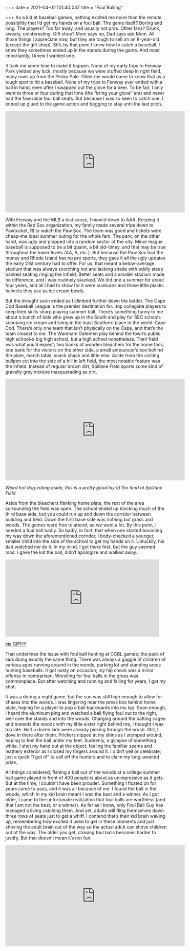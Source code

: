 +++
date = 2021-04-02T01:40:03Z
title = "Foul Balling"

+++
As a kid at baseball games, nothing excited me more than the remote possibility that I’d get my hands on a foul ball. The game itself? Boring and long. The players? Too far away, and usually not pros. Other fans? Drunk, sweaty, uninteresting. Gift shop? Mom says no, Dad says ask Mom. All those things I appreciate now, but they are tough to sell on an 8-year-old (except the gift shop). Still, by that point I knew how to catch a baseball. I knew they sometimes ended up in the stands during the game. And most importantly, I knew I wanted one.

It took me some time to make it happen. None of my early trips to Fenway Park yielded any luck, mostly because we were stuffed deep in right field, many rows up from the Pesky Pole. Older me would come to know that as a tough spot to hit a baseball. None of my trips to Fenway ever ended with a ball in hand, even after I swapped out the glove for a beer. To be fair, I only went to three or four during that time (the “bring your glove” era) and never had the favorable foul ball seats. But because I was so keen to catch one, I ended up glued to the game action and begging to stay until the last pitch.

<iframe width="560" height="315" src="https://www.youtube.com/embed/TeKtnvh5_6k" title="YouTube video player" frameborder="0" allow="accelerometer; autoplay; clipboard-write; encrypted-media; gyroscope; picture-in-picture" allowfullscreen></iframe>

With Fenway and the MLB a lost cause, I moved down to AAA. Keeping it within the Red Sox organization, my family made several trips down to Pawtucket, RI to watch the Paw Sox. The team was good and tickets were cheap–the ideal summer outing for the whole fam. The park, on the other hand, was ugly and plopped into a random sector of the city. Minor league baseball is supposed to be a bit quaint, a bit old-timey, and that may be true throughout the lower levels (AA, A, etc.). But because the Paw Sox had the money and Rhode Island has no pro sports, they gave it all the ugly updates the early 21st century had to offer. For us, that meant a below-average stadium that was always scorching hot and lacking shade with oddly steep banked seating ringing the infield. Better seats and a smaller stadium made no difference, and I was routinely skunked. We did one a summer for about four years, and all I had to show for it were sunburns and those little plastic helmets they use as ice cream bowls.

But the drought soon ended as I climbed further down the ladder. The Cape Cod Baseball League is the premier destination for…top collegiate players to keep their skills sharp playing summer ball. There’s something funny to me about a bunch of kids who grew up in the South and play for SEC schools scooping ice cream and living in the least Southern place in the world–Cape Cod. There’s only one team that isn’t physically on the Cape, and that’s the team closest to me. The Wareham Gatemen play behind the town’s public high school–a big high school, but a high school nonetheless. Their field was what you’d expect; two banks of wooden bleachers for the home fans, one bank for the visitors on the other side, a small announcer’s box behind the plate, merch table, snack shack and little else. Aside from the visiting bullpen cut into the side of a hill in left field, the most notable feature was the infield. Instead of regular brown dirt, Spillane Field sports some kind of gravelly grey mixture masquerading as dirt.

<iframe width="560" height="315" src="https://www.youtube.com/embed/Ksg0ahFv2K0" title="YouTube video player" frameborder="0" allow="accelerometer; autoplay; clipboard-write; encrypted-media; gyroscope; picture-in-picture" allowfullscreen></iframe>

_Weird hot dog eating aside, this is a pretty good lay of the land at Spillane Field_

Aside from the bleachers flanking home plate, the rest of the area surrounding the field was open. The school ended up blocking much of the third base side, but you could run up and down the corridor between building and field. Down the first base side was nothing but grass and woods. The games were free to attend, so we went a lot. By this point, I needed a foul ball badly. So badly, in fact, that when one started bouncing my way down the aforementioned corridor, I body-checked a younger, smaller child into the side of the school to get my hands on it. Unluckily, his dad watched me do it. In my mind, I got there first, but the guy seemed mad. I gave the kid the ball, didn’t apologize and walked away.

<iframe src="https://giphy.com/embed/8c9JXDINO5TMnaBGkn" width="480" height="240" frameBorder="0" class="giphy-embed" allowFullScreen></iframe><p><a href="https://giphy.com/gifs/sunnyfxx-sunny-its-always-in-philadelphia-8c9JXDINO5TMnaBGkn">via GIPHY</a></p>

That underlines the issue with foul ball hunting at CCBL games; the pack of kids doing exactly the same thing. There was always a gaggle of children of various ages running around in the woods, parking lot and standing areas hunting baseballs. It got nasty on occasion; my hip check was a minor offense in comparison. Wrestling for foul balls in the grass was commonplace. But after watching and running and failing for years, I got my shot.

It was a during a night game, but the sun was still high enough to allow for chases into the woods. I was lingering near the press box behind home plate, hoping for a player to pop a ball backwards into my lap. Soon enough, I heard the aluminum ping and watched a ball flying foul out to the right, well over the stands and into the woods. Charging around the batting cages and towards the woods with my little sister right behind me, I thought I was too late. Half a dozen kids were already picking through the brush. Still, I dove in there after them. Prickers nipped at my shins as I stomped around, hoping to feel the ball under my feet. Suddenly, a glimpse of something white. I shot my hand out at the object, feeling the familiar seams and leathery exterior as I closed my fingers around it. I didn’t yell or celebrate; just a quick “I got it!” to call off the hunters and to claim my long-awaited prize.

All things considered, fishing a ball out of the woods at a college summer ball game played in front of 400 people is about as unimpressive as it gets. But at the time, I couldn’t have been prouder. Something I fixated on for years came to pass, and it was all because of me. I found the ball in the woods, which in my kid brain meant I was the best and a winner. As I got older, I came to the unfortunate realization that foul balls are worthless (and that I am not the best, or a winner). As far as I know, only Foul Ball Guy has managed a living catching them. And yet, adults will fling themselves down three rows of seats just to get a whiff. I contend that’s their kid brain waking up, remembering how excited it used to get in these moments and just shoving the adult brain out of the way so the actual adult can shove children out of the way. The older you get, chasing foul balls becomes harder to justify. But that doesn’t mean it’s not fun.

<iframe width="560" height="315" src="https://www.youtube.com/embed/gfMQ9JwaShY" title="YouTube video player" frameborder="0" allow="accelerometer; autoplay; clipboard-write; encrypted-media; gyroscope; picture-in-picture" allowfullscreen></iframe>